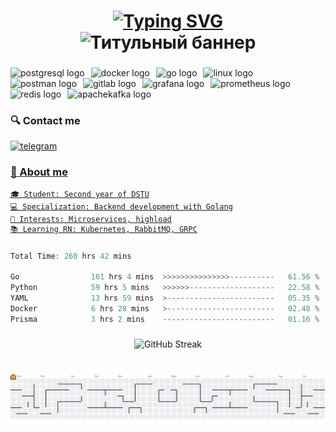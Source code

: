 <!-- Анимированный титульный баннер -->
<h1 align="center"> 
  <a href="https://git.io/typing-svg">
    <img src="https://readme-typing-svg.demolab.com?font=Fira+Code&weight=600&size=35&duration=3000&pause=500&color=27A0F7&center=true&vCenter=true&width=500&height=60&lines=Hi;I+build;On" alt="Typing SVG">
  </a>

<div align="center">
  <img src="https://readme-typing-svg.demolab.com?font=Fira+Code&size=30&duration=3000&pause=500&color=27A0F7&center=true&vCenter=true&width=800&height=50&lines=I'm+Filipp;Microservices;Golang;" alt="Титульный баннер">
</div>
</h1>


###

<div align="left">
  <img src="https://img.shields.io/badge/PostgreSQL-4169E1?logo=postgresql&logoColor=white&style=for-the-badge" height="35" alt="postgresql logo"  />
  <img width="2" />
  <img src="https://img.shields.io/badge/Docker-2496ED?logo=docker&logoColor=white&style=for-the-badge" height="35" alt="docker logo"  />
  <img width="2" />
  <img src="https://img.shields.io/badge/Go-00ADD8?logo=go&logoColor=white&style=for-the-badge" height="35" alt="go logo"  />
  <img width="2" />
  <img src="https://img.shields.io/badge/Linux-FCC624?logo=linux&logoColor=black&style=for-the-badge" height="35" alt="linux logo"  />
  <img width="2" />
  <img src="https://img.shields.io/badge/Postman-FF6C37?logo=postman&logoColor=black&style=for-the-badge" height="35" alt="postman logo"  />
  <img width="2" />
  <img src="https://img.shields.io/badge/GitLab-FC6D26?logo=gitlab&logoColor=black&style=for-the-badge" height="35" alt="gitlab logo"  />
  <img width="2" />
  <img src="https://img.shields.io/badge/Grafana-F46800?logo=grafana&logoColor=black&style=for-the-badge" height="35" alt="grafana logo"  />
  <img width="2" />
  <img src="https://img.shields.io/badge/Prometheus-E6522C?logo=prometheus&logoColor=white&style=for-the-badge" height="35" alt="prometheus logo"  />
  <img width="2" />
  <img src="https://img.shields.io/badge/Redis-DC382D?logo=redis&logoColor=white&style=for-the-badge" height="35" alt="redis logo"  />
  <img width="2" />
  <img src="https://img.shields.io/badge/Apache Kafka-231F20?logo=apachekafka&logoColor=white&style=for-the-badge" height="35" alt="apachekafka logo"  />
</div>

###


<!-- Анимированные иконки контактов -->
### 🔍️ Contact me 

<div align="left">
  <a href="https://t.me/c0dys" target="_blank">
    <img src="https://img.shields.io/badge/Telegram-2CA5E0?style=for-the-badge&logo=telegram&logoColor=white" height="30" alt="telegram"  />
</div>

###



### 🤝 About me

```text
🎓 Student: Second year of DSTU
💻 Specialization: Backend development with Golang
🚀 Interests: Microservices, highload
📚 Learning RN: Kubernetes, RabbitMQ, GRPC
```


###

<!--START_SECTION:waka-->

```go
Total Time: 260 hrs 42 mins

Go                161 hrs 4 mins  >>>>>>>>>>>>>>>----------   61.56 %
Python            59 hrs 5 mins   >>>>>>-------------------   22.58 %
YAML              13 hrs 59 mins  >------------------------   05.35 %
Docker            6 hrs 28 mins   >------------------------   02.48 %
Prisma            3 hrs 2 mins    -------------------------   01.16 %
```

<!--END_SECTION:waka-->

###


<div align="center">
  <img src="https://streak-stats.demolab.com?user=immxrtalbeast&theme=react&border_radius=5&mode=weekly" alt="GitHub Streak" /> 
</div>

###

<br clear="both">
<picture>
  <source media="(prefers-color-scheme: dark)" srcset="https://raw.githubusercontent.com/immxrtalbeast/immxrtalbeast/output/pacman-contribution-graph-dark.svg">
  <source media="(prefers-color-scheme: light)" srcset="https://raw.githubusercontent.com/immxrtalbeast/immxrtalbeast/output/pacman-contribution-graph.svg">
  <img alt="Pac-Man contribution graph" src="https://raw.githubusercontent.com/immxrtalbeast/immxrtalbeast/output/pacman-contribution-graph.svg">
</picture>

###


